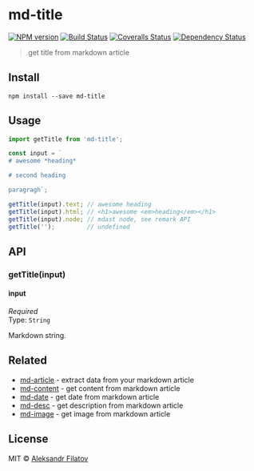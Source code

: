 # md-title

[![NPM version][npm-image]][npm-url]
[![Build Status][travis-image]][travis-url]
[![Coveralls Status][coveralls-image]][coveralls-url]
[![Dependency Status][depstat-image]][depstat-url]

> get title from markdown article

## Install

    npm install --save md-title

## Usage

```js
import getTitle from 'md-title';

const input = `
# awesome *heading*

# second heading

paragragh`;

getTitle(input).text; // awesome heading
getTitle(input).html; // <h1>awesome <em>heading</em></h1>
getTitle(input).node; // mdast node, see remark API
getTitle('');         // undefined
```

## API

### getTitle(input)

#### input

*Required*  
Type: `String`

Markdown string.

## Related

* [md-article][md-article] - extract data from your markdown article
* [md-content][md-content] - get content from markdown article
* [md-date][md-date] - get date from markdown article
* [md-desc][md-desc] - get description from markdown article
* [md-image][md-image] - get image from markdown article

## License

MIT © [Aleksandr Filatov](https://alfilatov.com)


[npm-url]: https://npmjs.org/package/md-title
[npm-image]: https://img.shields.io/npm/v/md-title.svg?style=flat-square

[travis-url]: https://travis-ci.org/greybax/md-title
[travis-image]: https://img.shields.io/travis/greybax/md-title.svg?style=flat-square

[coveralls-url]: https://coveralls.io/r/greybax/md-title
[coveralls-image]: https://img.shields.io/coveralls/greybax/md-title.svg?style=flat-square

[depstat-url]: https://david-dm.org/greybax/md-title
[depstat-image]: https://david-dm.org/greybax/md-title.svg?style=flat-square

[md-article]: https://github.com/greybax/md-article
[md-content]: https://github.com/greybax/md-content
[md-date]: https://github.com/greybax/md-date
[md-desc]: https://github.com/greybax/md-desc
[md-image]: https://github.com/greybax/md-image
